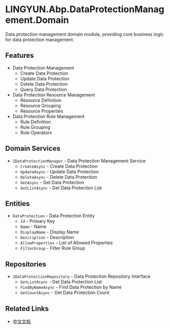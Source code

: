 # LINGYUN.Abp.DataProtectionManagement.Domain

Data protection management domain module, providing core business logic for data protection management.

## Features

* Data Protection Management
  * Create Data Protection
  * Update Data Protection
  * Delete Data Protection
  * Query Data Protection
* Data Protection Resource Management
  * Resource Definition
  * Resource Grouping
  * Resource Properties
* Data Protection Rule Management
  * Rule Definition
  * Rule Grouping
  * Rule Operators

## Domain Services

* `IDataProtectionManager` - Data Protection Management Service
  * `CreateAsync` - Create Data Protection
  * `UpdateAsync` - Update Data Protection
  * `DeleteAsync` - Delete Data Protection
  * `GetAsync` - Get Data Protection
  * `GetListAsync` - Get Data Protection List

## Entities

* `DataProtection` - Data Protection Entity
  * `Id` - Primary Key
  * `Name` - Name
  * `DisplayName` - Display Name
  * `Description` - Description
  * `AllowProperties` - List of Allowed Properties
  * `FilterGroup` - Filter Rule Group

## Repositories

* `IDataProtectionRepository` - Data Protection Repository Interface
  * `GetListAsync` - Get Data Protection List
  * `FindByNameAsync` - Find Data Protection by Name
  * `GetCountAsync` - Get Data Protection Count

## Related Links

* [中文文档](./README.md)
